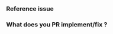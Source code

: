 <!-- 
Thanks for contributing a pull request!

Before submitting a PR please take a look at the [CONTRIBUTING.md](CONTRIBUTING.md) page.
-->


### Reference issue

### What does you PR implement/fix ?

